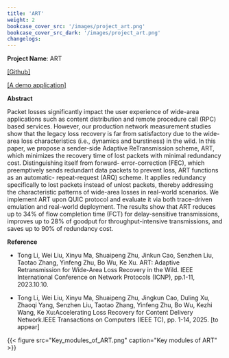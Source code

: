 ```yaml
---
title: 'ART'
weight: 2
bookcase_cover_src: '/images/project_art.png'
bookcase_cover_src_dark: '/images/project_art.png'
changelogs:
---
```


**Project Name**: ART

[ [Github] ](https://github.com/litonglab/quic-art)

[ [A demo application] ](https://github.com/litonglab/quic-art/tree/main/slides)

**Abstract**

Packet losses significantly impact the user experience of wide-area applications such as content distribution and remote procedure call (RPC) based services. However, our production network measurement studies show that the legacy loss recovery is far from satisfactory due to the wide-area loss characteristics (i.e., dynamics and burstiness) in the wild. In this paper, we propose a sender-side Adaptive ReTransmission scheme, ART, which minimizes the recovery time of lost packets with minimal redundancy cost. Distinguishing itself from forward- error-correction (FEC), which preemptively sends redundant data packets to prevent loss, ART functions as an automatic- repeat-request (ARQ) scheme. It applies redundancy specifically to lost packets instead of unlost packets, thereby addressing the characteristic patterns of wide-area losses in real-world scenarios. We implement ART upon QUIC protocol and evaluate it via both trace-driven emulation and real-world deployment. The results show that ART reduces up to 34% of flow completion time (FCT) for delay-sensitive transmissions, improves up to 28% of goodput for throughput-intensive transmissions, and saves up to 90% of redundancy cost.

**Reference**

- Tong Li, Wei Liu, Xinyu Ma, Shuaipeng Zhu, Jinkun Cao, Senzhen Liu, Taotao Zhang, Yinfeng Zhu, Bo Wu, Ke Xu. ART: Adaptive Retransmission for Wide-Area Loss Recovery in the Wild. IEEE International Conference on Network Protocols (ICNP), pp.1-11, 2023.10.10.

- Tong Li, Wei Liu, Xinyu Ma, Shuaipeng Zhu, Jingkun Cao, Duling Xu, Zhaoqi Yang, Senzhen Liu, Taotao Zhang, Yinfeng Zhu, Bo Wu, Kezhi Wang, Ke Xu:Accelerating Loss Recovery for Content Delivery Network.IEEE Transactions on Computers (IEEE TC), pp. 1-14, 2025. [to appear]

{{< figure src="Key_modules_of_ART.png" caption="Key modules of ART" >}}